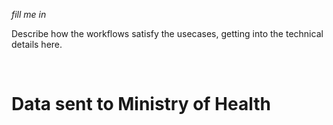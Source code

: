 *fill me in*

Describe how the workflows satisfy the usecases, getting into the technical details here.

<!-- 
Simple way to include an image:

![Sequence diagram describing the data flow](workflow.svg) 

But this blocks searching and clicking within an svg, so as an exception for svg's use <object>:
-->

<object data="workflow.svg" type="image/svg+xml"></object>
<br/>

# Data sent to Ministry of Health

<object data="workflow-with-moh.svg" type="image/svg+xml"></object>
<br/>
